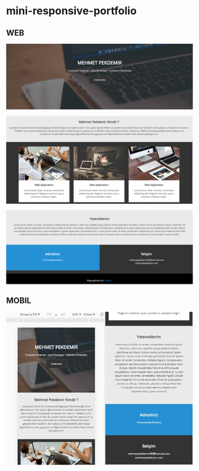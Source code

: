 # mini-responsive-portfolio

## WEB

![banner resmi](https://github.com/mehmetpekdemir/mini-responsive-portfolio/blob/master/img/desktop1.png)

![banner resmi](https://github.com/mehmetpekdemir/mini-responsive-portfolio/blob/master/img/desktop2.png)

![banner resmi](https://github.com/mehmetpekdemir/mini-responsive-portfolio/blob/master/img/desktop3.png)

## MOBIL

![banner resmi](https://github.com/mehmetpekdemir/mini-responsive-portfolio/blob/master/img/mobil.jpg)



